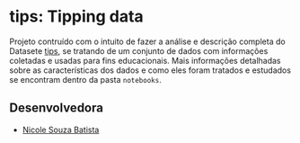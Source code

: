 # tips: Tipping data

Projeto contruído com o intuito de fazer a análise e descrição completa do Datasete [tips](https://rdrr.io/cran/reshape2/man/tips.html), se tratando de um conjunto de dados com informações coletadas e usadas para fins educacionais. Mais informações detalhadas sobre as características dos dados e como eles foram tratados e estudados se encontram dentro da pasta ```notebooks```.

## Desenvolvedora
 - [Nicole Souza Batista](https://github.com/nicolesouzab)

